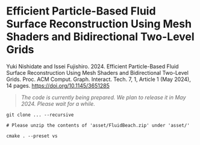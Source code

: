# Efficient Particle-Based Fluid Surface Reconstruction Using Mesh Shaders and Bidirectional Two-Level Grids

Yuki Nishidate and Issei Fujishiro. 2024. Efficient Particle-Based Fluid Surface Reconstruction Using Mesh Shaders and Bidirectional Two-Level Grids. Proc. ACM Comput. Graph. Interact. Tech. 7, 1, Article 1 (May 2024), 14 pages. https://doi.org/10.1145/3651285

> *The code is currently being prepared. We plan to release it in May 2024. Please wait for a while.*


```
git clone ... --recursive

# Please unzip the contents of 'asset/FluidBeach.zip' under 'asset/'

cmake . --preset vs
```
